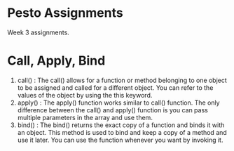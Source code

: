 # Pesto Assignments

Week 3 assignments.

# Call, Apply, Bind

1. call() :
   The call() allows for a function or method belonging to one object to be assigned and called for a different object. You can refer to the values of the object by using the this keyword.
2. apply() :
   The apply() function works similar to call() function. The only difference between the call() and apply() function is you can pass multiple parameters in the array and use them.
3. bind() :
   The bind() returns the exact copy of a function and binds it with an object. This method is used to bind and keep a copy of a method and use it later. You can use the function whenever you want by invoking it.
